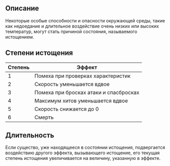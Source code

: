 ## Описание
Некоторые особые способности и опасности окружающей среды, такие как недоедание и длительное воздействие очень низких или высоких температур, могут стать причиной состояния, называемого истощением.

## Степени истощения

| Степень | Эффект |
|---------|--------|
| 1 | Помеха при проверках характеристик |
| 2 | Скорость уменьшается вдвое |
| 3 | Помеха при бросках атаки и спасбросках |
| 4 | Максимум хитов уменьшается вдвое |
| 5 | Скорость снижается до 0 |
| 6 | Смерть |

## Длительность
Если существо, уже находящееся в состоянии истощения, подвергается воздействию другого эффекта, вызывающего истощение, его текущая степень истощения увеличивается на величину, указанную в эффекте. 